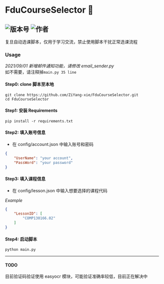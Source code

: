 # FduCourseSelector 📝
![版本号](https://img.shields.io/badge/Version-Beta--0.0.1-blue) ![作者](https://img.shields.io/badge/Author-Xzy-orange)  
---

复旦自动选课脚本，仅用于学习交流，禁止使用脚本干扰正常选课流程

### Usage

*2021/09/01 新增邮件通知功能，请修改 email_sender.py*  
如不需要，请注释掉```main.py 35 line```

#### Step0: clone 脚本至本地
```shell
git clone https://github.com/ZiYang-xie/FduCourseSelector.git
cd FduCourseSelector
```

#### Step1: 安装 Requirements
```shell
pip install -r requirements.txt
```

#### Step2: 填入账号信息
- 在 config/account.json 中输入账号和密码

```json
{
    "UserName": "your account",
    "PassWord": "your password"
}
```

#### Step3: 填入课程信息
- 在 config/lesson.json 中输入想要选择的课程代码

*Example*
```json
{
    "LessonID": [
        "COMP130166.02"
    ]
}
```
#### Step4: 启动脚本
```shell
python main.py
```

---
#### TODO
目前验证码验证使用 easyocr 模块，可能验证准确率较低，目前正在解决中
